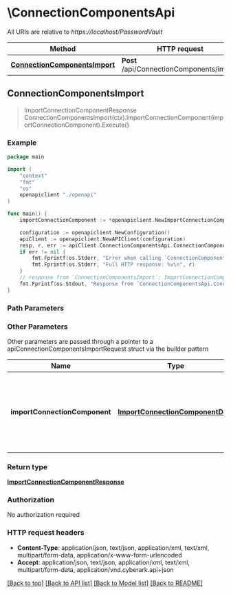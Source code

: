 # \ConnectionComponentsApi

All URIs are relative to *https://localhost/PasswordVault*

Method | HTTP request | Description
------------- | ------------- | -------------
[**ConnectionComponentsImport**](ConnectionComponentsApi.md#ConnectionComponentsImport) | **Post** /api/ConnectionComponents/import | 



## ConnectionComponentsImport

> ImportConnectionComponentResponse ConnectionComponentsImport(ctx).ImportConnectionComponent(importConnectionComponent).Execute()





### Example

```go
package main

import (
    "context"
    "fmt"
    "os"
    openapiclient "./openapi"
)

func main() {
    importConnectionComponent := *openapiclient.NewImportConnectionComponentData(string(123)) // ImportConnectionComponentData | The ZIP file containing the connection component and additional configuration parameters.

    configuration := openapiclient.NewConfiguration()
    apiClient := openapiclient.NewAPIClient(configuration)
    resp, r, err := apiClient.ConnectionComponentsApi.ConnectionComponentsImport(context.Background()).ImportConnectionComponent(importConnectionComponent).Execute()
    if err != nil {
        fmt.Fprintf(os.Stderr, "Error when calling `ConnectionComponentsApi.ConnectionComponentsImport``: %v\n", err)
        fmt.Fprintf(os.Stderr, "Full HTTP response: %v\n", r)
    }
    // response from `ConnectionComponentsImport`: ImportConnectionComponentResponse
    fmt.Fprintf(os.Stdout, "Response from `ConnectionComponentsApi.ConnectionComponentsImport`: %v\n", resp)
}
```

### Path Parameters



### Other Parameters

Other parameters are passed through a pointer to a apiConnectionComponentsImportRequest struct via the builder pattern


Name | Type | Description  | Notes
------------- | ------------- | ------------- | -------------
 **importConnectionComponent** | [**ImportConnectionComponentData**](ImportConnectionComponentData.md) | The ZIP file containing the connection component and additional configuration parameters. | 

### Return type

[**ImportConnectionComponentResponse**](ImportConnectionComponentResponse.md)

### Authorization

No authorization required

### HTTP request headers

- **Content-Type**: application/json, text/json, application/xml, text/xml, multipart/form-data, application/x-www-form-urlencoded
- **Accept**: application/json, text/json, application/xml, text/xml, multipart/form-data, application/vnd.cyberark.api+json

[[Back to top]](#) [[Back to API list]](../README.md#documentation-for-api-endpoints)
[[Back to Model list]](../README.md#documentation-for-models)
[[Back to README]](../README.md)

